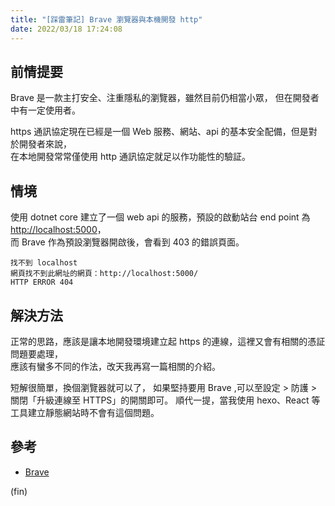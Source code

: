 ```yaml
---
title: "[踩雷筆記] Brave 瀏覽器與本機開發 http"
date: 2022/03/18 17:24:08
---
```


## 前情提要

Brave 是一款主打安全、注重隱私的瀏覽器，雖然目前仍相當小眾，
但在開發者中有一定使用者。

https 通訊協定現在已經是一個 Web 服務、網站、api 的基本安全配備，但是對於開發者來說，  
在本地開發常常僅使用 http 通訊協定就足以作功能性的驗証。

## 情境

使用 dotnet core 建立了一個 web api 的服務，預設的啟動站台 end point 為 <http://localhost:5000>，  
而 Brave 作為預設瀏覽器開啟後，會看到 403 的錯誤頁面。

```text
找不到 localhost
網頁找不到此網址的網頁：http://localhost:5000/
HTTP ERROR 404
```

## 解決方法

正常的思路，應該是讓本地開發環境建立起 https 的連線，這裡又會有相關的憑証問題要處理，  
應該有蠻多不同的作法，改天我再寫一篇相關的介紹。

短解很簡單，換個瀏覽器就可以了，
如果堅持要用 Brave ,可以至設定 > 防護 > 關閉「升級連線至 HTTPS」的開關即可。
順代一提，當我使用 hexo、React 等工具建立靜態網站時不會有這個問題。

## 參考

- [Brave](https://brave.com/)

(fin)

